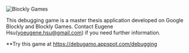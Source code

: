 ![Blockly Games](https://raw.githubusercontent.com/wiki/google/blockly-games/title.png)

This debugging game is a master thesis application developed on Google Blockly and Blockly Games. Contact Eugene Hsu(yoeugene.hsu@gmail.com) if you need further information.

**Try this game at https://debugamo.appspot.com/debugging